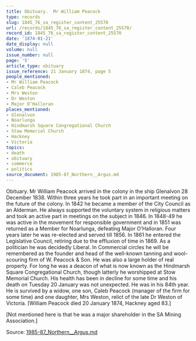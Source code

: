 ```yaml
---
title: Obituary.  Mr William Peacock
type: records
slug: 1845_76_sa_register_content_25570
url: /records/1845_76_sa_register_content_25570/
record_id: 1845_76_sa_register_content_25570
date: '1874-01-21'
date_display: null
volume: null
issue_number: null
page: '5'
article_type: obituary
issue_reference: 21 January 1874, page 5
people_mentioned:
- Mr William Peacock
- Caleb Peacock
- Mrs Weston
- Dr Weston
- Major O’Halloran
places_mentioned:
- Glenalvon
- Noarlunga
- Hindmarsh Square Congregational Church
- Stow Memorial Church
- Hackney
- Victoria
topics:
- death
- obituary
- commerce
- politics
source_document: 1985-87_Northern__Argus.md
---
```


Obituary.  Mr William Peacock arrived in the colony in the ship Glenalvon 28 December 1838.  Within three years he took part in an important meeting on the future of the colony.  In 1842 he became a member of the City Council as an Alderman.  He always supported the voluntary system in religious matters and took an active part in meetings on the subject in 1846.  In 1848-49 he was active in the movement for responsible government and in 1851 was returned as a Member for Noarlunga, defeating Major O’Halloran.  Four years later he was re-elected and served till 1856.  In 1861 he entered the Legislative Council, retiring due to the effluxion of time in 1869.  As a politician he was decidedly Liberal.  In Commercial circles he will be remembered as the founder and head of the well-known tanning and wool-scouring firm of W. Peacock & Son.  He was also a large holder of real property.  For long he was a deacon of what is now known as the Hindmarsh Square Congregational Church, though latterly he worshipped at Stow Memorial Church.  His health has been in decline for some time and his death on Tuesday 20 January was not unexpected.  He was in his 84th year.  He is survived by a widow, one son, Caleb Peacock (manager of the firm for some time) and one daughter, Mrs Weston, relict of the late Dr Weston of Victoria.  [William Peacock died 20 January 1874, Hackney aged 83.]

[Not mentioned here is that he was a major shareholder in the SA Mining Association.]

Source: [1985-87_Northern__Argus.md](/downloads/markdown/1985-87_Northern__Argus.md)
